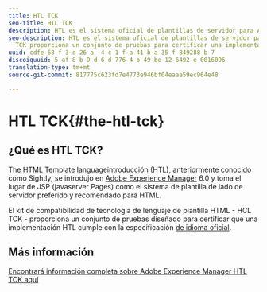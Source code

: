```yaml
---
title: HTL TCK
seo-title: HTL TCK
description: HTL es el sistema oficial de plantillas de servidor para AEM
seo-description: HTL es el sistema oficial de plantillas de servidor para AEM y el
  TCK proporciona un conjunto de pruebas para certificar una implementación HTL.
uuid: cdfe 68 f 3-d 26 a -4 c 1 f-a 41 b-a 35 f 849288 b 7
discoiquuid: 5 af 8 b 9 d 6-d 776-4 b 49-be 12-6492 e 0016096
translation-type: tm+mt
source-git-commit: 817775c623fd7e4773e946bf04eaae59ec964e48

---
```



# HTL TCK{#the-htl-tck}

## ¿Qué es HTL TCK?

The [HTML Template languageintroducción](https://docs.adobe.com/docs/en/htl.html "al lenguaje de plantilla HTML") (HTL), anteriormente conocido como Sightly, se introdujo en [Adobe Experience Manager](http://www.adobe.com/solutions/web-experience-management.html) 6.0 y toma el lugar de JSP (javaserver Pages) como el sistema de plantilla de lado de servidor preferido y recomendado para HTML.

El kit de compatibilidad de tecnología de lenguaje de plantilla HTML - HCL TCK - proporciona un conjunto de pruebas diseñado para certificar que una implementación HTL cumple con la especificación [de idioma oficial](https://github.com/adobe/htl-spec).

## Más información

[Encontrará información completa sobre Adobe Experience Manager HTL TCK aquí](https://github.com/adobe/htl-tck)
